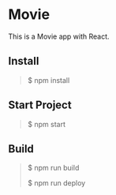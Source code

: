 # Movie

This is a Movie app with React.

## Install

> $ npm install

## Start Project

> $ npm start

## Build

> $ npm run build
>
> $ npm run deploy